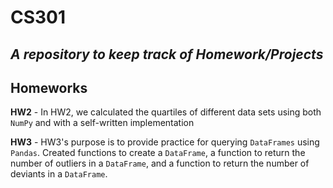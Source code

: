 # CS301

<em>A repository to keep track of Homework/Projects</em>
---
## Homeworks
**HW2** - In HW2, we calculated the quartiles of different data sets using both `NumPy` and with a self-written implementation

**HW3** - HW3's purpose is to provide practice for querying `DataFrames` using `Pandas`. Created functions to create a `DataFrame`, a function to return the number of outliers in a `DataFrame`, and a function to return the number of deviants in a `DataFrame`.
